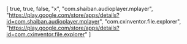 [
true, 
true, 
false, 
"x", 
"com.shaiban.audioplayer.mplayer", 
"https://play.google.com/store/apps/details?id=com.shaiban.audioplayer.mplayer", 
"com.cxinventor.file.explorer", 
"https://play.google.com/store/apps/details?id=com.cxinventor.file.explorer"
]
